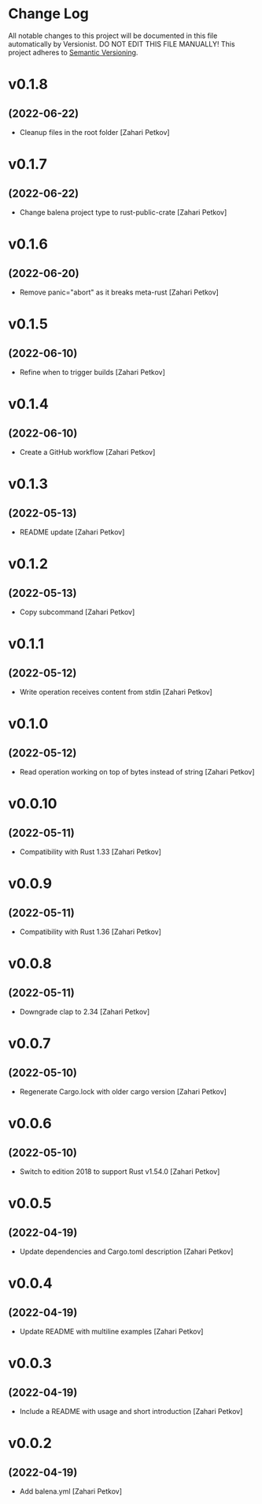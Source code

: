 # Change Log

All notable changes to this project will be documented in this file
automatically by Versionist. DO NOT EDIT THIS FILE MANUALLY!
This project adheres to [Semantic Versioning](http://semver.org/).

# v0.1.8
## (2022-06-22)

* Cleanup files in the root folder [Zahari Petkov]

# v0.1.7
## (2022-06-22)

* Change balena project type to rust-public-crate [Zahari Petkov]

# v0.1.6
## (2022-06-20)

* Remove panic="abort" as it breaks meta-rust [Zahari Petkov]

# v0.1.5
## (2022-06-10)

* Refine when to trigger builds [Zahari Petkov]

# v0.1.4
## (2022-06-10)

* Create a GitHub workflow [Zahari Petkov]

# v0.1.3
## (2022-05-13)

* README update [Zahari Petkov]

# v0.1.2
## (2022-05-13)

* Copy subcommand [Zahari Petkov]

# v0.1.1
## (2022-05-12)

* Write operation receives content from stdin [Zahari Petkov]

# v0.1.0
## (2022-05-12)

* Read operation working on top of bytes instead of string [Zahari Petkov]

# v0.0.10
## (2022-05-11)

* Compatibility with Rust 1.33 [Zahari Petkov]

# v0.0.9
## (2022-05-11)

* Compatibility with Rust 1.36 [Zahari Petkov]

# v0.0.8
## (2022-05-11)

* Downgrade clap to 2.34 [Zahari Petkov]

# v0.0.7
## (2022-05-10)

* Regenerate Cargo.lock with older cargo version [Zahari Petkov]

# v0.0.6
## (2022-05-10)

* Switch to edition 2018 to support Rust v1.54.0 [Zahari Petkov]

# v0.0.5
## (2022-04-19)

* Update dependencies and Cargo.toml description [Zahari Petkov]

# v0.0.4
## (2022-04-19)

* Update README with multiline examples [Zahari Petkov]

# v0.0.3
## (2022-04-19)

* Include a README with usage and short introduction [Zahari Petkov]

# v0.0.2
## (2022-04-19)

* Add balena.yml [Zahari Petkov]
